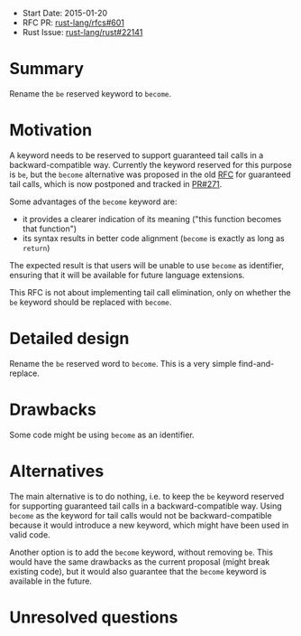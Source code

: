 - Start Date: 2015-01-20
- RFC PR: [rust-lang/rfcs#601](https://github.com/rust-lang/rfcs/pull/601)
- Rust Issue: [rust-lang/rust#22141](https://github.com/rust-lang/rust/issues/22141)

# Summary

Rename the `be` reserved keyword to `become`.

# Motivation

A keyword needs to be reserved to support guaranteed tail calls in a backward-compatible way. Currently the keyword reserved for this purpose is `be`, but the `become` alternative was proposed in
the old [RFC](https://github.com/rust-lang/rfcs/pull/81) for guaranteed tail calls, which is now postponed and tracked in [PR#271](https://github.com/rust-lang/rfcs/issues/271).

Some advantages of the `become` keyword are:
 - it provides a clearer indication of its meaning ("this function becomes that function")
 - its syntax results in better code alignment (`become` is exactly as long as `return`)

The expected result is that users will be unable to use `become` as identifier, ensuring that it will be available for future language extensions.

This RFC is not about implementing tail call elimination, only on whether the `be` keyword should be replaced with `become`.

# Detailed design

Rename the `be` reserved word to `become`. This is a very simple find-and-replace.

# Drawbacks

Some code might be using `become` as an identifier.

# Alternatives

The main alternative is to do nothing, i.e. to keep the `be` keyword reserved for supporting guaranteed tail calls in a backward-compatible way. Using `become` as the keyword for tail calls would not be backward-compatible because it would introduce a new keyword, which might have been used in valid code.

Another option is to add the `become` keyword, without removing `be`. This would have the same drawbacks as the current proposal (might break existing code), but it would also guarantee that the `become` keyword is available in the future.

# Unresolved questions

